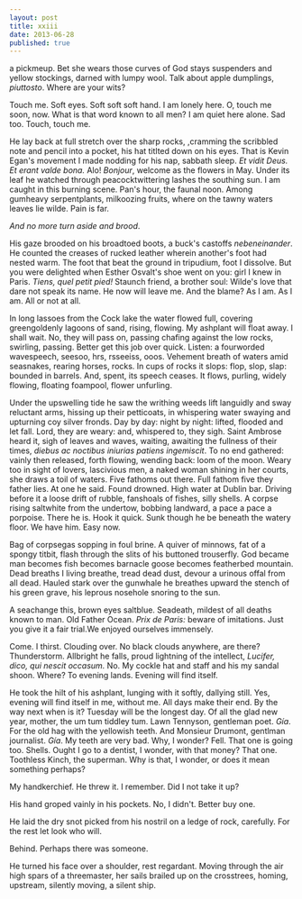 ```yaml
---
layout: post
title: xxiii
date: 2013-06-28
published: true
---
```


a pickmeup. Bet she wears those curves of God stays suspenders and yellow stockings, darned with lumpy wool. Talk about apple dumplings, *piuttosto*. Where are your wits?

Touch me. Soft eyes. Soft soft soft hand. I am lonely here. O, touch me soon, now. What is that word known to all men? I am quiet here alone. Sad too. Touch, touch me.

He lay back at full stretch over the sharp rocks, ,cramming the scribbled note and pencil into a pocket, his hat titlted down on his eyes. That is Kevin Egan's movement I made nodding for his nap, sabbath sleep. *Et vidit Deus. Et erant valde bona.* Alo! *Bonjour*, welcome as the flowers in May. Under its leaf he watched through peacocktwittering lashes the southing sun. I am caught in this burning scene. Pan's hour, the faunal noon. Among gumheavy serpentplants, milkoozing fruits, where on the tawny waters leaves lie wilde. Pain is far.

*And no more turn aside and brood*.

His gaze brooded on his broadtoed boots, a buck's castoffs *nebeneinander*. He counted the creases of rucked leather wherein another's foot had nested warm. The foot that beat the ground in tripudium, foot I dissolve. But you were delighted when Esther Osvalt's shoe went on you: girl I knew in Paris. *Tiens, quel petit pied!* Staunch friend, a brother soul: Wilde's love that dare not speak its name. He now will leave me. And the blame? As I am. As I am. All or not at all.

In long lassoes from the Cock lake the water flowed full, covering greengoldenly lagoons of sand, rising, flowing. My ashplant will float away. I shall wait. No, they will pass on, passing chafing against the low rocks, swirling, passing. Better get this job over quick. Listen: a fourworded wavespeech, seesoo, hrs, rsseeiss, ooos. Vehement breath of waters amid seasnakes, rearing horses, rocks. In cups of rocks it slops: flop, slop, slap: bounded in barrels. And, spent, its speech ceases. It flows, purling, widely flowing, floating foampool, flower unfurling.

Under the upswelling tide he saw the writhing weeds lift languidly and sway reluctant arms, hissing up their petticoats, in whispering water swaying and upturning coy silver fronds. Day by day: night by night: lifted, flooded and let fall. Lord, they are weary: and, whispered to, they sigh. Saint Ambrose heard it, sigh of leaves and waves, waiting, awaiting the fullness of their times, *diebus ac noctibus iniurias patiens ingemiscit*. To no end gathered: vainly then released, forth flowing, wending back: loom of the moon. Weary too in sight of lovers, lascivious men, a naked woman shining in her courts, she draws a toil of waters. Five fathoms out there. Full fathom five they father lies. At one he said. Found drowned. High water at Dublin bar. Driving before it a loose drift of rubble, fanshoals of fishes, silly shells. A corpse rising saltwhite from the undertow, bobbing landward, a pace a pace a porpoise. There he is. Hook it quick. Sunk though he be beneath the watery floor. We have him. Easy now.

Bag of corpsegas sopping in foul brine. A quiver of minnows, fat of a spongy titbit, flash through the slits of his buttoned trouserfly. God became man becomes fish becomes barnacle goose becomes featherbed mountain. Dead breaths I living breathe, tread dead dust, devour a urinous offal from all dead. Hauled stark over the gunwhale he breathes upward the stench of his green grave, his leprous nosehole snoring to the sun. 

A seachange this, brown eyes saltblue. Seadeath, mildest of all deaths known to man. Old Father Ocean. *Prix de Paris:* beware of imitations. Just you give it a fair trial.We enjoyed ourselves immensely.

Come. I thirst. Clouding over. No black clouds anywhere, are there? Thunderstorm. Allbright he falls, proud lightning of the intellect, *Lucifer, dico, qui nescit occasum.* No. My cockle hat and staff and his my sandal shoon. Where? To evening lands. Evening will find itself.

He took the hilt of his ashplant, lunging with it softly, dallying still. Yes, evening will find itself in me, without me. All days make their end. By the way next when is it? Tuesday will be the longest day. Of all the glad new year, mother, the um tum tiddley tum. Lawn Tennyson, gentleman poet. *Gía*. For the old hag with the yellowish teeth. And Monsieur Drumont, gentlman journalist. *Gía*. My teeth are very bad. Why, I wonder? Fell. That one is going too. Shells. Ought I go to a dentist, I wonder, with that money? That one. Toothless Kinch, the superman. Why is that, I wonder, or does it mean something perhaps?

My handkerchief. He threw it. I remember. Did I not take it up?

His hand groped vainly in his pockets. No, I didn't. Better buy one.

He laid the dry snot picked from his nostril on a ledge of rock, carefully. For the rest let look who will. 

Behind. Perhaps there was someone.

He turned his face over a shoulder, rest regardant. Moving through the air high spars of a threemaster, her sails brailed up on the crosstrees, homing, upstream, silently moving, a silent ship.